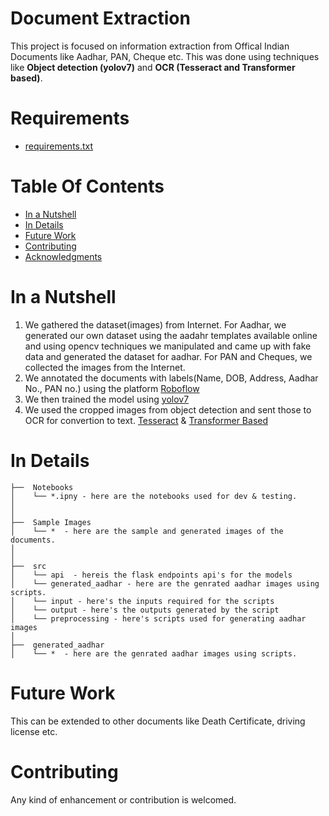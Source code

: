 # Document Extraction

This project is focused on information extraction from Offical Indian Documents like Aadhar, PAN, Cheque etc. This was done using techniques like **Object detection (yolov7)** and **OCR (Tesseract and Transformer based)**.

# Requirements
- [requirements.txt](https://github.com/mallapraveen/Document-Extraction/blob/main/requirements.txt)

# Table Of Contents
-  [In a Nutshell](#in-a-nutshell)
-  [In Details](#in-details)
-  [Future Work](#future-work)
-  [Contributing](#contributing)
-  [Acknowledgments](#acknowledgments)

# In a Nutshell

1. We gathered the dataset(images) from Internet. For Aadhar, we generated our own dataset using the aadahr templates available online and using opencv techniques we manipulated and came up with fake data and generated the dataset for aadhar. For PAN and Cheques, we collected the images from the Internet.
2. We annotated the documents with labels(Name, DOB, Address, Aadhar No., PAN no.) using the platform [Roboflow](https://roboflow.com/)
3. We then trained the model using [yolov7](https://github.com/WongKinYiu/yolov7)
4. We used the cropped images from object detection and sent those to OCR for convertion to text. [Tesseract](https://github.com/tesseract-ocr/tesseract) & [Transformer Based](https://huggingface.co/microsoft/trocr-small-printed)

# In Details
```
├──  Notebooks
│    └── *.ipny - here are the notebooks used for dev & testing.
│
│
├──  Sample Images  
│    └── *  - here are the sample and generated images of the documents.
│ 
│
├──  src
│    └── api  - hereis the flask endpoints api's for the models
│    └── generated_aadhar - here are the genrated aadhar images using scripts.
│    └── input - here's the inputs required for the scripts
│    └── output - here's the outputs generated by the script
│    └── preprocessing - here's scripts used for generating aadhar images
│
├──  generated_aadhar
│    └── *  - here are the genrated aadhar images using scripts.

```

# Future Work

This can be extended to other documents like Death Certificate, driving license etc.

# Contributing

Any kind of enhancement or contribution is welcomed.

